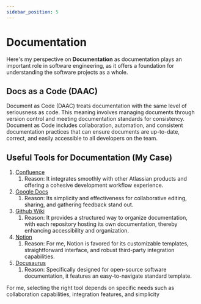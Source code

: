 ```yaml
---
sidebar_position: 5
---
```


# Documentation

Here's my perspective on **Documentation** as documentation plays an important role in software engineering, as it offers a foundation for understanding the software projects as a whole. 

## Docs as a Code (DAAC)

Document as Code (DAAC) treats documentation with the same level of seriousness as code. This meaning involves managing documents through version control and meeting documentation standards for consistency. Document as Code includes collaboration, automation, and consistent documentation practices that can ensure documents are up-to-date, correct, and easily accessible to all developers on the team.

## Useful Tools for Documentation (My Case)
1. [Confluence](https://www.atlassian.com/software/confluence)
   1. Reason: It integrates smoothly with other Atlassian products and offering a cohesive development workflow experience.
2. [Google Docs](https://www.google.com/docs/about/)
   1. Reason: Its simplicity and effectiveness for collaborative editing, sharing, and gathering feedback stand out.
3. [Github Wiki](https://docs.github.com/en/communities/documenting-your-project-with-wikis)
   1. Reason: It provides a structured way to organize documentation, with each repository hosting its own documentation, thereby enhancing accessibility and organization.
4. [Notion](https://www.notion.so/product)
   1. Reason: For me, Notion is favored for its customizable templates, straightforward interface, and robust third-party integration capabilities.
5. [Docusaurus](https://docusaurus.io/)
   1. Reason: Specifically designed for open-source software documentation, it features an easy-to-navigate standard template.

For me, selecting the right tool depends on specific needs such as collaboration capabilities, integration features, and simplicity
